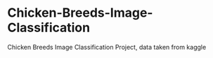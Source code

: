# Chicken-Breeds-Image-Classification
Chicken Breeds Image Classification Project, data taken from kaggle 
